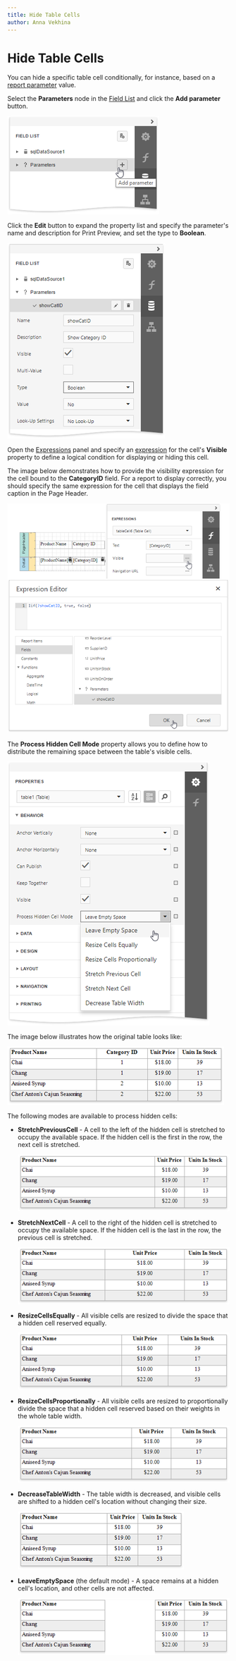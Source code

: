 ```yaml
---
title: Hide Table Cells
author: Anna Vekhina
---
```

# Hide Table Cells

You can hide a specific table cell conditionally, for instance, based on a [report parameter](../../use-report-parameters.md) value.

Select the **Parameters** node in the [Field List](../../report-designer-tools/ui-panels/field-list.md) and click the **Add parameter** button.

![](../../../../images/eurd-web-create-parameter-to-hide-table-cells.png)

Click the **Edit** button to expand the property list and specify the parameter's name and description for Print Preview, and set the type to **Boolean**.

![](../../../../images/eurd-web-parameter-settings-to-hide-table-cells.png)

Open the [Expressions](../../../report-designer/report-designer-tools/ui-panels/expressions-panel.md) panel and specify an [expression](../../shape-report-data/specify-conditions-for-report-elements/conditionally-supress-controls.md) for the cell's **Visible** property to define a logical condition for displaying or hiding this cell.

The image below demonstrates how to provide the visibility expression for the cell bound to the **CategoryID** field. For a report to display correctly, you should specify the same expression for the cell that displays the field caption in the Page Header.

![](../../../../images/eurd-web-hide-table-cell-using-expression.png)

The **Process Hidden Cell Mode** property allows you to define how to distribute the remaining space between the table's visible cells.


![](../../../../images/eurd-web-table-process-hidden-cell-mode.png)

The image below illustrates how the original table looks like:

![](../../../../images/eurd-web-table-hidden-cell-mode-initial-layout.png)

The following modes are available to process hidden cells:

* **StretchPreviousCell** - A cell to the left of the hidden cell is stretched to occupy the available space. If the hidden cell is the first in the row, the next cell is stretched.

    ![](../../../../images/eurd-web-table-hidden-cell-mode-stretch-previous-cell.png)

* **StretchNextCell** - A cell to the right of the hidden cell is stretched to occupy the available space. If the hidden cell is the last in the row, the previous cell is stretched.

    ![](../../../../images/eurd-web-table-hidden-cell-mode-stretch-next-cell.png)

* **ResizeCellsEqually** - All visible cells are resized to divide the space that a hidden cell reserved equally.

    ![](../../../../images/eurd-web-table-hidden-cell-mode-resize-cells-equally.png)

* **ResizeCellsProportionally** - All visible cells are resized to proportionally divide the space that a hidden cell reserved based on their weights in the whole table width.

    ![](../../../../images/eurd-web-table-hidden-cell-mode-resize-cells-proportionally.png)

* **DecreaseTableWidth** - The table width is decreased, and visible cells are shifted to a hidden cell's location without changing their size.

    ![](../../../../images/eurd-web-table-hidden-cell-mode-descrease-table-width.png)

* **LeaveEmptySpace** (the default mode) - A space remains at a hidden cell's location, and other cells are not affected.

    ![](../../../../images/eurd-web-table-hidden-cell-mode-leave-empty-space.png)

